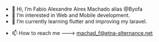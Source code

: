 - 👋 Hi, I’m Fabio Alexandre Aires Machado alias @Byofa
- 👀 I’m interested in Web and Mobile development.
- 🌱 I’m currently learning flutter and improving my laravel.
<!--- 💞️ I’m looking to a aprenticeship to start right now. --->
- 📫 How to reach me ---> machad_f@etna-alternance.net

<!---
Byofa/Byofa is a ✨ special ✨ repository because its `README.md` (this file) appears on your GitHub profile.
You can click the Preview link to take a look at your changes.
--->
